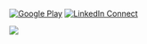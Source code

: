 <!--### Hi there 👋 -->

[![Google Play](https://img.shields.io/badge/%20-Google%20Play-black?color=14171A&labelColor=212121&logo=GooglePlay&logoColor=ffcc80)](https://play.google.com/store/apps/dev?id=6511245882117047076)
[![LinkedIn Connect](https://img.shields.io/badge/%20-LinkedIn-black?color=14171A&labelColor=212121&logo=linkedin&logoColor=ffcc80)](https://www.linkedin.com/in/emin-öztürk/)

<img src="https://github-readme-stats.vercel.app/api?username=emin-ozturk&&show_icons=true&title_color=#263238&icon_color=bb2acf&text_color=#263238&bg_color=#CFD8DC">

<!--
**emin-ozturk/emin-ozturk** is a ✨ _special_ ✨ repository because its `README.md` (this file) appears on your GitHub profile.

Here are some ideas to get you started:

- 🔭 I’m currently working on ...
- 🌱 I’m currently learning ...
- 👯 I’m looking to collaborate on ...
- 🤔 I’m looking for help with ...
- 💬 Ask me about ...
- 📫 How to reach me: ...
- 😄 Pronouns: ...
- ⚡ Fun fact: ...
-->
